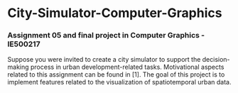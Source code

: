 # City-Simulator-Computer-Graphics
### Assignment 05 and final project in Computer Graphics - IE500217

Suppose you were invited to create a city simulator to support the decision-making process
in urban development-related tasks. Motivational aspects related to this assignment can be
found in [1]. The goal of this project is to implement features related to the visualization of
spatiotemporal urban data.

